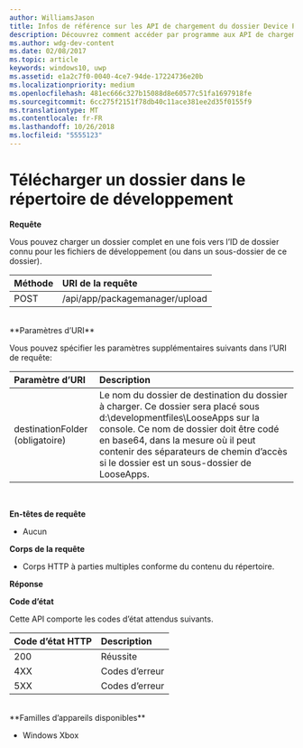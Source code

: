 ```yaml
---
author: WilliamsJason
title: Infos de référence sur les API de chargement du dossier Device Portal
description: Découvrez comment accéder par programme aux API de chargement des dossiers.
ms.author: wdg-dev-content
ms.date: 02/08/2017
ms.topic: article
keywords: windows10, uwp
ms.assetid: e1a2c7f0-0040-4ce7-94de-17224736e20b
ms.localizationpriority: medium
ms.openlocfilehash: 481ec666c327b15088d8e60577c51fa1697918fe
ms.sourcegitcommit: 6cc275f2151f78db40c11ace381ee2d35f0155f9
ms.translationtype: MT
ms.contentlocale: fr-FR
ms.lasthandoff: 10/26/2018
ms.locfileid: "5555123"
---
```

# <a name="upload-a-folder-to-the-development-directory"></a>Télécharger un dossier dans le répertoire de développement

**Requête**

Vous pouvez charger un dossier complet en une fois vers l’ID de dossier connu pour les fichiers de développement (ou dans un sous-dossier de ce dossier).

Méthode      | URI de la requête
:------     | :------
POST | /api/app/packagemanager/upload 
<br />
**Paramètres d’URI**

Vous pouvez spécifier les paramètres supplémentaires suivants dans l’URI de requête:

Paramètre d’URI      | Description
:------     | :-----
destinationFolder (obligatoire) | Le nom du dossier de destination du dossier à charger. Ce dossier sera placé sous d:\developmentfiles\LooseApps sur la console. Ce nom de dossier doit être codé en base64, dans la mesure où il peut contenir des séparateurs de chemin d’accès si le dossier est un sous-dossier de LooseApps.
<br />

**En-têtes de requête**

- Aucun

**Corps de la requête**

- Corps HTTP à parties multiples conforme du contenu du répertoire.

**Réponse**

**Code d’état**

Cette API comporte les codes d’état attendus suivants.

Code d’état HTTP      | Description
:------     | :-----
200 | Réussite
4XX | Codes d’erreur
5XX | Codes d’erreur
<br />
**Familles d’appareils disponibles**

* Windows Xbox

